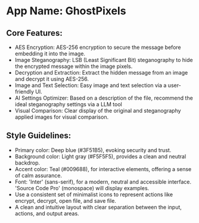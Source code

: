 # **App Name**: GhostPixels

## Core Features:

- AES Encryption: AES-256 encryption to secure the message before embedding it into the image.
- Image Steganography: LSB (Least Significant Bit) steganography to hide the encrypted message within the image pixels.
- Decryption and Extraction: Extract the hidden message from an image and decrypt it using AES-256.
- Image and Text Selection: Easy image and text selection via a user-friendly UI.
- AI Settings Optimizer: Based on a description of the file, recommend the ideal steganography settings via a LLM tool
- Visual Comparison: Clear display of the original and steganography applied images for visual comparison.

## Style Guidelines:

- Primary color: Deep blue (#3F51B5), evoking security and trust.
- Background color: Light gray (#F5F5F5), provides a clean and neutral backdrop.
- Accent color: Teal (#009688), for interactive elements, offering a sense of calm assurance.
- Font: 'Inter' (sans-serif), for a modern, neutral and accessible interface. 'Source Code Pro' (monospace) will display examples.
- Use a consistent set of minimalist icons to represent actions like encrypt, decrypt, open file, and save file.
- A clean and intuitive layout with clear separation between the input, actions, and output areas.